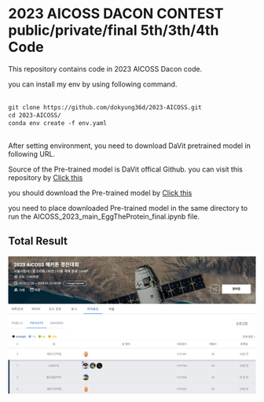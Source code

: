 # 2023 AICOSS DACON CONTEST public/private/final 5th/3th/4th Code

This repository contains code in 2023 AICOSS Dacon code.

you can install my env by using following command.

<pre>
<code>
git clone https://github.com/dokyung36d/2023-AICOSS.git
cd 2023-AICOSS/
conda env create -f env.yaml
</code>
</pre>

After setting environment, you need to download DaVit pretrained model in following URL.

Source of the Pre-trained model is DaVit offical Github.
you can visit this repository by [Click this](https://github.com/dingmyu/davit/tree/main)

you should download the Pre-trained model by [Click this](https://connecthkuhk-my.sharepoint.com/personal/u3007305_connect_hku_hk/_layouts/15/onedrive.aspx?id=%2Fpersonal%2Fu3007305%5Fconnect%5Fhku%5Fhk%2FDocuments%2FCodes%2F22%5FCVPR%5FDaViT%2Fbase%2Fmodel%5Fbest%2Epth%2Etar&parent=%2Fpersonal%2Fu3007305%5Fconnect%5Fhku%5Fhk%2FDocuments%2FCodes%2F22%5FCVPR%5FDaViT%2Fbase&ga=1)


you need to place downloaded Pre-trained model in the same directory to run the AICOSS_2023_main_EggTheProtein_final.ipynb file.

## Total Result
![](total_rank.png)